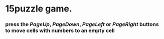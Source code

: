 # 15puzzle game. 
### press the *PageUp*, *PageDown*, *PageLeft* or *PageRight* buttons to move cells with numbers to an empty cell
